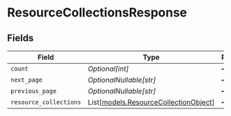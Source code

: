 # ResourceCollectionsResponse


## Fields

| Field                                                                          | Type                                                                           | Required                                                                       | Description                                                                    |
| ------------------------------------------------------------------------------ | ------------------------------------------------------------------------------ | ------------------------------------------------------------------------------ | ------------------------------------------------------------------------------ |
| `count`                                                                        | *Optional[int]*                                                                | :heavy_minus_sign:                                                             | N/A                                                                            |
| `next_page`                                                                    | *OptionalNullable[str]*                                                        | :heavy_minus_sign:                                                             | N/A                                                                            |
| `previous_page`                                                                | *OptionalNullable[str]*                                                        | :heavy_minus_sign:                                                             | N/A                                                                            |
| `resource_collections`                                                         | List[[models.ResourceCollectionObject](../models/resourcecollectionobject.md)] | :heavy_minus_sign:                                                             | N/A                                                                            |
